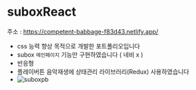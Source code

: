 # suboxReact
주소 : https://competent-babbage-f83d43.netlify.app/
  - css 능력 향상 목적으로 개발한 포트폴리오입니다
  - subox `메인페이지` 기능만 구현하였습니다 ( 네비 x )
  - 반응형
  - 플레이버튼 음악재생에 상태관리 라이브러리(Redux) 사용하였습니다
  - ![suboxpb](https://user-images.githubusercontent.com/83571689/146330333-6db0c373-dcb1-4e61-9ca8-dd5b750352ff.jpg)
